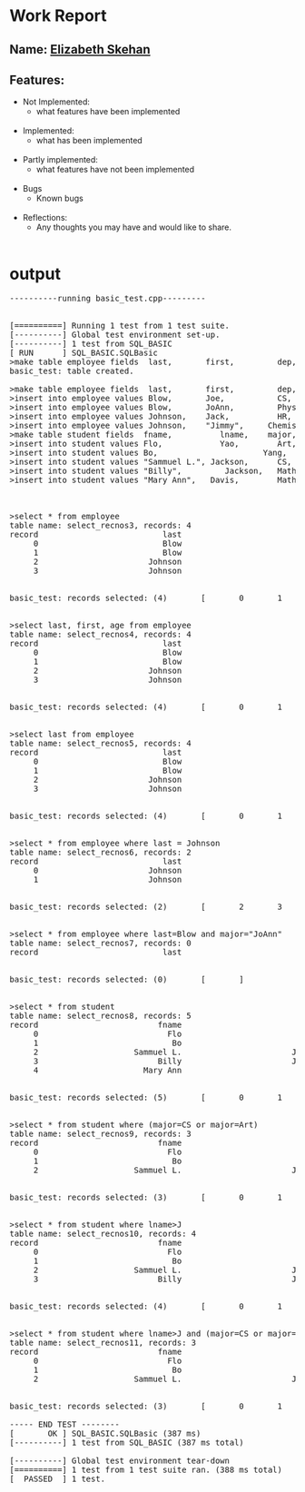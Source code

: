 
# Work Report
## Name: <ins> Elizabeth Skehan </ins>
## Features:
- Not Implemented:
  - what features have been implemented
<br><br>
- Implemented:
  - what has been implemented
<br><br>
- Partly implemented:
  - what features have not been implemented
<br><br>
- Bugs
  - Known bugs
<br><br>
- Reflections:
  - Any thoughts you may have and would like to share.
<br><br>
# output
<pre>
----------running basic_test.cpp---------


[==========] Running 1 test from 1 test suite.
[----------] Global test environment set-up.
[----------] 1 test from SQL_BASIC
[ RUN      ] SQL_BASIC.SQLBasic
>make table employee fields  last,       first,         dep,      salary, year
basic_test: table created.

>make table employee fields  last,       first,         dep,      salary, year
>insert into employee values Blow,       Joe,           CS,       100000, 2018
>insert into employee values Blow,       JoAnn,         Physics,  200000, 2016
>insert into employee values Johnson,    Jack,          HR,       150000, 2014
>insert into employee values Johnson,    "Jimmy",     Chemistry,140000, 2018
>make table student fields  fname,          lname,    major,    age
>insert into student values Flo,            Yao,        Art,    20
>insert into student values Bo,                      Yang,      CS,             28
>insert into student values "Sammuel L.", Jackson,      CS,             40        
>insert into student values "Billy",         Jackson,   Math,   27
>insert into student values "Mary Ann",   Davis,        Math,   30



>select * from employee
table name: select_recnos3, records: 4
record                          last                         first                           dep                        salary                          year
     0                          Blow                           Joe                            CS                        100000                          2018
     1                          Blow                         JoAnn                       Physics                        200000                          2016
     2                       Johnson                          Jack                            HR                        150000                          2014
     3                       Johnson                         Jimmy                     Chemistry                        140000                          2018


basic_test: records selected: (4)       [       0       1       2       3       ]


>select last, first, age from employee
table name: select_recnos4, records: 4
record                          last                         first                           age
     0                          Blow                           Joe                          Blow
     1                          Blow                         JoAnn                          Blow
     2                       Johnson                          Jack                       Johnson
     3                       Johnson                         Jimmy                       Johnson


basic_test: records selected: (4)       [       0       1       2       3       ]


>select last from employee
table name: select_recnos5, records: 4
record                          last
     0                          Blow
     1                          Blow
     2                       Johnson
     3                       Johnson


basic_test: records selected: (4)       [       0       1       2       3       ]


>select * from employee where last = Johnson
table name: select_recnos6, records: 2
record                          last                         first                           dep                        salary                          year
     0                       Johnson                          Jack                            HR                        150000                          2014
     1                       Johnson                         Jimmy                     Chemistry                        140000                          2018


basic_test: records selected: (2)       [       2       3       ]


>select * from employee where last=Blow and major="JoAnn"
table name: select_recnos7, records: 0
record                          last                         first                           dep                        salary                          year


basic_test: records selected: (0)       [       ]


>select * from student
table name: select_recnos8, records: 5
record                         fname                         lname                         major                           age
     0                           Flo                           Yao                           Art                            20
     1                            Bo                          Yang                            CS                            28
     2                    Sammuel L.                       Jackson                            CS                            40
     3                         Billy                       Jackson                          Math                            27
     4                      Mary Ann                         Davis                          Math                            30


basic_test: records selected: (5)       [       0       1       2       3       4       ]


>select * from student where (major=CS or major=Art)
table name: select_recnos9, records: 3
record                         fname                         lname                         major                           age
     0                           Flo                           Yao                           Art                            20
     1                            Bo                          Yang                            CS                            28
     2                    Sammuel L.                       Jackson                            CS                            40


basic_test: records selected: (3)       [       0       1       2       ]


>select * from student where lname>J
table name: select_recnos10, records: 4
record                         fname                         lname                         major                           age
     0                           Flo                           Yao                           Art                            20
     1                            Bo                          Yang                            CS                            28
     2                    Sammuel L.                       Jackson                            CS                            40
     3                         Billy                       Jackson                          Math                            27


basic_test: records selected: (4)       [       0       1       2       3       ]


>select * from student where lname>J and (major=CS or major=Art)
table name: select_recnos11, records: 3
record                         fname                         lname                         major                           age
     0                           Flo                           Yao                           Art                            20
     1                            Bo                          Yang                            CS                            28
     2                    Sammuel L.                       Jackson                            CS                            40


basic_test: records selected: (3)       [       0       1       2       ]

----- END TEST --------
[       OK ] SQL_BASIC.SQLBasic (387 ms)
[----------] 1 test from SQL_BASIC (387 ms total)

[----------] Global test environment tear-down
[==========] 1 test from 1 test suite ran. (388 ms total)
[  PASSED  ] 1 test.
</pre>